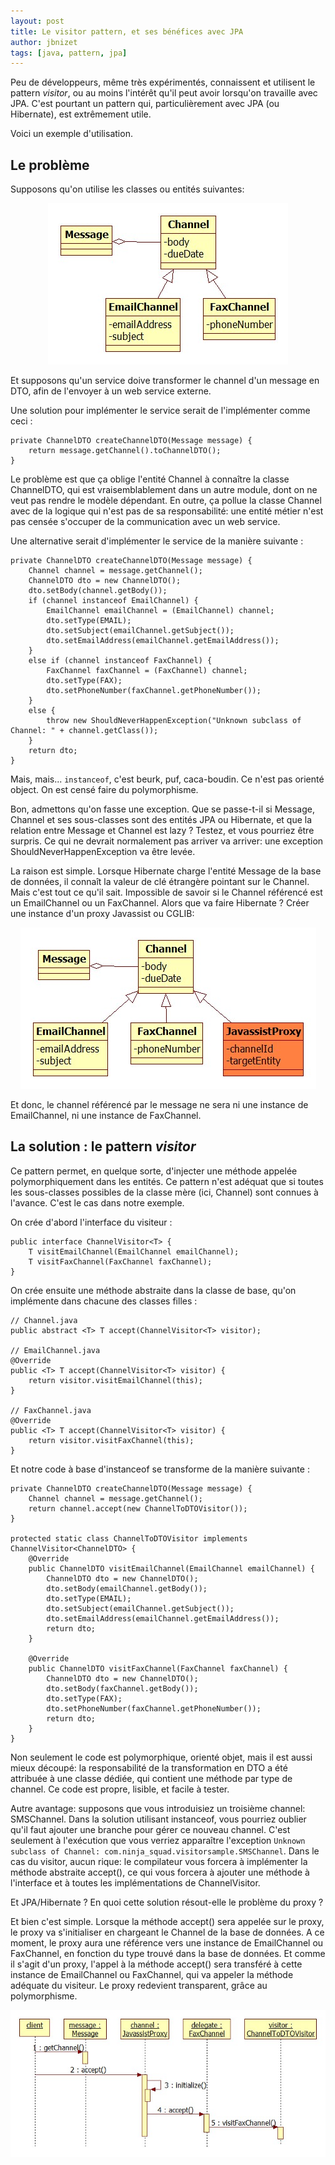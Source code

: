 ```yaml
---
layout: post
title: Le visitor pattern, et ses bénéfices avec JPA
author: jbnizet
tags: [java, pattern, jpa]
---
```


Peu de développeurs, même très expérimentés, connaissent et utilisent le pattern *visitor*,
ou au moins l'intérêt qu'il peut avoir lorsqu'on travaille avec JPA.
C'est pourtant un pattern qui, particulièrement avec JPA (ou Hibernate), est extrêmement utile.

Voici un exemple d'utilisation. 

## Le problème

Supposons qu'on utilise les classes ou entités suivantes:

<p style="text-align:center;">
    <img src="/assets/images/visitor1.jpg" alt=""/>
</p>

Et supposons qu'un service doive transformer le channel d'un message en DTO, afin de l'envoyer à un web service externe.

Une solution pour implémenter le service serait de l'implémenter comme ceci&nbsp;:

    private ChannelDTO createChannelDTO(Message message) {
        return message.getChannel().toChannelDTO();
    }
    
Le problème est que ça oblige l'entité Channel à connaître la classe ChannelDTO, qui est vraisemblablement dans un autre module,
dont on ne veut pas rendre le modèle dépendant. En outre, ça pollue la classe Channel avec de la logique qui n'est
pas de sa responsabilité: une entité métier n'est pas censée s'occuper de la communication avec un web service.

Une alternative serait d'implémenter le service de la manière suivante&nbsp;:

    private ChannelDTO createChannelDTO(Message message) {
        Channel channel = message.getChannel();
        ChannelDTO dto = new ChannelDTO();
        dto.setBody(channel.getBody());
        if (channel instanceof EmailChannel) {
            EmailChannel emailChannel = (EmailChannel) channel;
            dto.setType(EMAIL);
            dto.setSubject(emailChannel.getSubject());
            dto.setEmailAddress(emailChannel.getEmailAddress());
        }
        else if (channel instanceof FaxChannel) {
            FaxChannel faxChannel = (FaxChannel) channel;
            dto.setType(FAX);
            dto.setPhoneNumber(faxChannel.getPhoneNumber());
        }
        else {
            throw new ShouldNeverHappenException("Unknown subclass of Channel: " + channel.getClass());
        }
        return dto;
    }
    
Mais, mais... `instanceof`, c'est beurk, puf, caca-boudin. Ce n'est pas orienté object. On est censé faire du polymorphisme.

Bon, admettons qu'on fasse une exception. Que se passe-t-il si Message, Channel et ses sous-classes sont des entités JPA ou Hibernate,
et que la relation entre Message et Channel est lazy&nbsp;? Testez, et vous pourriez être surpris. Ce qui ne devrait normalement pas arriver va arriver:
une exception ShouldNeverHappenException va être levée.

La raison est simple. Lorsque Hibernate charge l'entité Message de la base de données, il connaît la valeur de clé étrangère pointant
sur le Channel. Mais c'est tout ce qu'il sait. Impossible de savoir si le Channel référencé est un EmailChannel ou un FaxChannel. 
Alors que va faire Hibernate&nbsp;? Créer une instance d'un proxy Javassist ou CGLIB:

<p style="text-align:center;">
    <img src="/assets/images/visitor2.jpg" alt=""/>
</p>

Et donc, le channel référencé par le message ne sera ni une instance de EmailChannel, ni une instance de FaxChannel.

## La solution&nbsp;: le pattern *visitor*

Ce pattern permet, en quelque sorte, d'injecter une méthode appelée polymorphiquement dans les entités. Ce pattern n'est adéquat que si toutes
les sous-classes possibles de la classe mère (ici, Channel) sont connues à l'avance. C'est le cas dans notre exemple.

On crée d'abord l'interface du visiteur&nbsp;:

    public interface ChannelVisitor<T> {
        T visitEmailChannel(EmailChannel emailChannel);
        T visitFaxChannel(FaxChannel faxChannel);
    }
    
On crée ensuite une méthode abstraite dans la classe de base, qu'on implémente dans chacune des classes filles&nbsp;:

    // Channel.java
    public abstract <T> T accept(ChannelVisitor<T> visitor);
    
    // EmailChannel.java
    @Override
    public <T> T accept(ChannelVisitor<T> visitor) {
        return visitor.visitEmailChannel(this);
    }
    
    // FaxChannel.java
    @Override
    public <T> T accept(ChannelVisitor<T> visitor) {
        return visitor.visitFaxChannel(this);
    }
    
Et notre code à base d'instanceof se transforme de la manière suivante :

    private ChannelDTO createChannelDTO(Message message) {
        Channel channel = message.getChannel();
        return channel.accept(new ChannelToDTOVisitor());
    }
    
    protected static class ChannelToDTOVisitor implements ChannelVisitor<ChannelDTO> {
        @Override
        public ChannelDTO visitEmailChannel(EmailChannel emailChannel) {
            ChannelDTO dto = new ChannelDTO();
            dto.setBody(emailChannel.getBody());
            dto.setType(EMAIL);
            dto.setSubject(emailChannel.getSubject());
            dto.setEmailAddress(emailChannel.getEmailAddress());
            return dto;
        }
        
        @Override
        public ChannelDTO visitFaxChannel(FaxChannel faxChannel) {
            ChannelDTO dto = new ChannelDTO();
            dto.setBody(faxChannel.getBody());
            dto.setType(FAX);
            dto.setPhoneNumber(faxChannel.getPhoneNumber());
            return dto;
        }
    }
    
Non seulement le code est polymorphique, orienté objet, mais il est aussi mieux découpé: la responsabilité de la transformation en DTO
a été attribuée à une classe dédiée, qui contient une méthode par type de channel. Ce code est propre, lisible, et facile à tester.

Autre avantage: supposons que vous introduisiez un troisième channel: SMSChannel. Dans la solution utilisant instanceof, vous pourriez
oublier qu'il faut ajouter une branche pour gérer ce nouveau channel. C'est seulement à l'exécution que vous verriez apparaître l'exception
`Unknown subclass of Channel: com.ninja_squad.visitorsample.SMSChannel`. Dans le cas du visitor, aucun rique: le compilateur vous forcera à
implémenter la méthode abstraite accept(), ce qui vous forcera à ajouter une méthode à l'interface et à toutes les implémentations de
ChannelVisitor.

Et JPA/Hibernate&nbsp;? En quoi cette solution résout-elle le problème du proxy&nbsp;? 

Et bien c'est simple. Lorsque la méthode accept() sera appelée sur le proxy, le proxy va s'initialiser en chargeant le Channel de 
la base de données. A ce moment, le proxy aura une référence vers une instance de EmailChannel ou FaxChannel, en fonction du type trouvé 
dans la base de données. Et comme il s'agit d'un proxy, l'appel à la méthode accept() sera transféré à cette instance de EmailChannel ou FaxChannel,
qui va appeler la méthode adéquate du visiteur. Le proxy redevient transparent, grâce au polymorphisme.

<p style="text-align:center;">
    <img src="/assets/images/visitor3.jpg" alt=""/>
</p>
